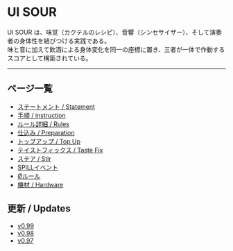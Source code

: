 # UI SOUR
UI SOUR は、味覚（カクテルのレシピ）、音響（シンセサイザー）、そして演奏者の身体性を結びつける実践である。  
味と音に加えて飲酒による身体変化を同一の座標に置き、三者が一体で作動するスコアとして構築されている。  

---

## ページ一覧
- [ステートメント / Statement](statement.md)
- [手順 / instruction](instruction.md)
- [ルール詳細 / Rules](rules.md)
- [仕込み / Preparation](Preparation.md)
- [トップアップ / Top Up](tu.md)
- [テイストフィックス / Taste Fix](tf.md)
- [ステア / Stir](stir.md)
- [SPILLイベント](spill.md)
- [Øルール](Ø.md)
- [機材 / Hardware](hardware.md)

## 更新 / Updates
- [v0.99](update-v099.md)
- [v0.98](updates/0.98.md)
- [v0.97](updates/0.97.md)
